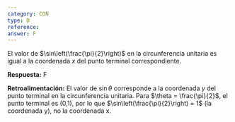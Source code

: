 ```yaml
---
category: CON
type: D
reference: 
answer: F
---
```


El valor de $\sin\left(\frac{\pi}{2}\right)$ en la circunferencia unitaria es igual a la coordenada $x$ del punto terminal correspondiente.

**Respuesta:** F

**Retroalimentación:**
El valor de $\sin\theta$ corresponde a la coordenada $y$ del punto terminal en la circunferencia unitaria. Para $\theta = \frac{\pi}{2}$, el punto terminal es (0,1), por lo que $\sin\left(\frac{\pi}{2}\right) = 1$ (la coordenada y), no la coordenada x.